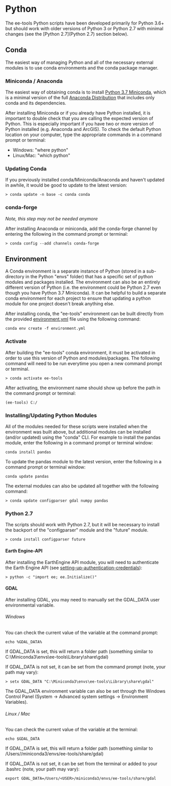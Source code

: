 # Python

The ee-tools Python scripts have been developed primarily for Python 3.6+ but should work with older versions of Python 3 or Python 2.7 with minimal changes (see the [Python 2.7](Python 2.7) section below).

## Conda

The easiest way of managing Python and all of the necessary external modules is to use conda environments and the conda package manager.  

### Miniconda / Anaconda

The easiest way of obtaining conda is to install [Python 3.7 Miniconda](https://docs.conda.io/en/latest/miniconda.html), which is a minimal version of the full [Anaconda Distribution](https://www.anaconda.com/distribution/) that includes only conda and its dependencies. 

After installing Miniconda or if you already have Python installed, it is important to double check that you are calling the expected version of Python.  This is especially important if you have two or more version of Python installed (e.g. Anaconda and ArcGIS).  To check the default Python location on your computer, type the appropriate commands in a command prompt or terminal:
+ Windows: "where python"
+ Linux/Mac: "which python"

### Updating Conda

If you previously installed conda/Miniconda/Anaconda and haven't updated in awhile, it would be good to update to the latest version: 
```
> conda update -n base -c conda conda
```

### conda-forge

*Note, this step may not be needed anymore*

After installing Anaconda or miniconda, add the conda-forge channel by entering the following in the command prompt or terminal:
```
> conda config --add channels conda-forge
```

## Environment

A Conda environment is a separate instance of Python (stored in a sub-directory in the Python "envs" folder) that has a specific set of python modules and packages installed.  The environment can also be an entirely different version of Python (i.e. the environment could be Python 2.7 even though you have Python 3.7 Miniconda).  It can be helpful to build a separate conda environment for each project to ensure that updating a python module for one project doesn't break anything else.

After installing conda, the "ee-tools" environment can be built directly from the provided [environment.yml](environment.yml) file using the following command:
```
conda env create -f environment.yml
```

### Activate

After building the "ee-tools" conda environment, it must be activated in order to use this version of Python and modules/packages.  The following command will need to be run everytime you open a new command prompt or terminal.
```
> conda activate ee-tools
```

After activating, the environment name should show up before the path in the command prompt or terminal:
```
(ee-tools) C:/
```

### Installing/Updating Python Modules

All of the modules needed for these scripts were installed when the environment was built above, but additional modules can be installed (and/or updated) using the "conda" CLI.  For example to install the pandas module, enter the following in a command prompt or terminal window:
```
conda install pandas
```

To update the pandas module to the latest version, enter the following in a command prompt or terminal window:
```
conda update pandas
```

The external modules can also be updated all together with the following command:
```
> conda update configparser gdal numpy pandas
```

### Python 2.7

The scripts should work with Python 2.7, but it will be necessary to install the backport of the "configparser" module and the "future" module.
```
> conda install configparser future
```

#### Earth Engine-API

After installing the EarthEngine API module, you will need to authenticate the Earth Engine API (see [setting-up-authentication-credentials](https://developers.google.com/earth-engine/python_install_manual#setting-up-authentication-credentials)):
```
> python -c "import ee; ee.Initialize()"
```

#### GDAL

After installing GDAL, you may need to manually set the GDAL_DATA user environmental variable.

###### Windows

You can check the current value of the variable at the command prompt:
```
echo %GDAL_DATA%
```

If GDAL_DATA is set, this will return a folder path (something similar to C:\Miniconda3\envs\ee-tools\Library\share\gdal)

If GDAL_DATA is not set, it can be set from the command prompt (note, your path may vary):
```
> setx GDAL_DATA "C:\Miniconda3\envs\ee-tools\Library\share\gdal"
```

The GDAL_DATA environment variable can also be set through the Windows Control Panel (System -> Advanced system settings -> Environment Variables).

###### Linux / Mac

You can check the current value of the variable at the terminal:

```
echo $GDAL_DATA
```

If GDAL_DATA is set, this will return a folder path (something similar to /Users/<USER>/miniconda3/envs/ee-tools/share/gdal)

If GDAL_DATA is not set, it can be set from the terminal or added to your .bashrc (note, your path may vary):

```
export GDAL_DATA=/Users/<USER>/miniconda3/envs/ee-tools/share/gdal
```


